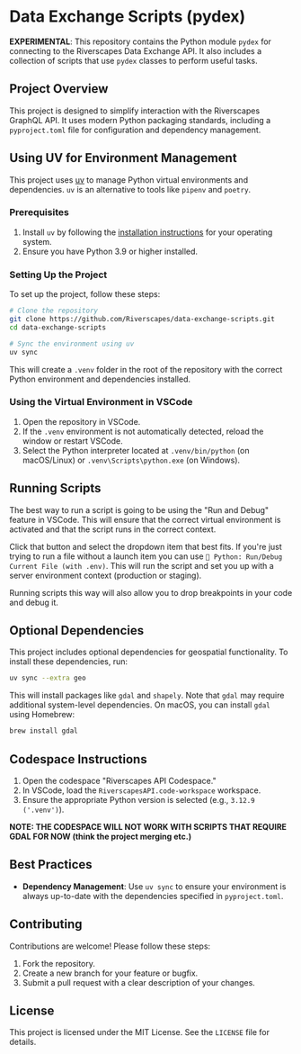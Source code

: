 # Data Exchange Scripts (pydex)

**EXPERIMENTAL**: This repository contains the Python module `pydex` for connecting to the Riverscapes Data Exchange API. It also includes a collection of scripts that use `pydex` classes to perform useful tasks.

## Project Overview

This project is designed to simplify interaction with the Riverscapes GraphQL API. It uses modern Python packaging standards, including a `pyproject.toml` file for configuration and dependency management.

## Using UV for Environment Management

This project uses [uv](https://github.com/astral-sh/uv) to manage Python virtual environments and dependencies. `uv` is an alternative to tools like `pipenv` and `poetry`.

### Prerequisites

1. Install `uv` by following the [installation instructions](https://github.com/astral-sh/uv#installation) for your operating system.
2. Ensure you have Python 3.9 or higher installed.

### Setting Up the Project

To set up the project, follow these steps:

```bash
# Clone the repository
git clone https://github.com/Riverscapes/data-exchange-scripts.git
cd data-exchange-scripts

# Sync the environment using uv
uv sync
```

This will create a `.venv` folder in the root of the repository with the correct Python environment and dependencies installed.

### Using the Virtual Environment in VSCode

1. Open the repository in VSCode.
2. If the `.venv` environment is not automatically detected, reload the window or restart VSCode.
3. Select the Python interpreter located at `.venv/bin/python` (on macOS/Linux) or `.venv\Scripts\python.exe` (on Windows).

## Running Scripts

The best way to run a script is going to be using the "Run and Debug" feature in VSCode. This will ensure that the correct virtual environment is activated and that the script runs in the correct context.

Click that button and select the dropdown item that best fits. If you're just trying to run a file without a launch item you can use `🚀 Python: Run/Debug Current File (with .env)`. This will run the script and set you up with a server environment context (production or staging). 

Running scripts this way will also allow you to drop breakpoints in your code and debug it.

## Optional Dependencies

This project includes optional dependencies for geospatial functionality. To install these dependencies, run:

```bash
uv sync --extra geo
```

This will install packages like `gdal` and `shapely`. Note that `gdal` may require additional system-level dependencies. On macOS, you can install `gdal` using Homebrew:

```bash
brew install gdal
```

## Codespace Instructions

1. Open the codespace "Riverscapes API Codespace."
2. In VSCode, load the `RiverscapesAPI.code-workspace` workspace.
3. Ensure the appropriate Python version is selected (e.g., `3.12.9 ('.venv')`).

**NOTE: THE CODESPACE WILL NOT WORK WITH SCRIPTS THAT REQUIRE GDAL FOR NOW (think the project merging etc.)**

## Best Practices

- **Dependency Management**: Use `uv sync` to ensure your environment is always up-to-date with the dependencies specified in `pyproject.toml`.


## Contributing

Contributions are welcome! Please follow these steps:

1. Fork the repository.
2. Create a new branch for your feature or bugfix.
3. Submit a pull request with a clear description of your changes.

## License

This project is licensed under the MIT License. See the `LICENSE` file for details.